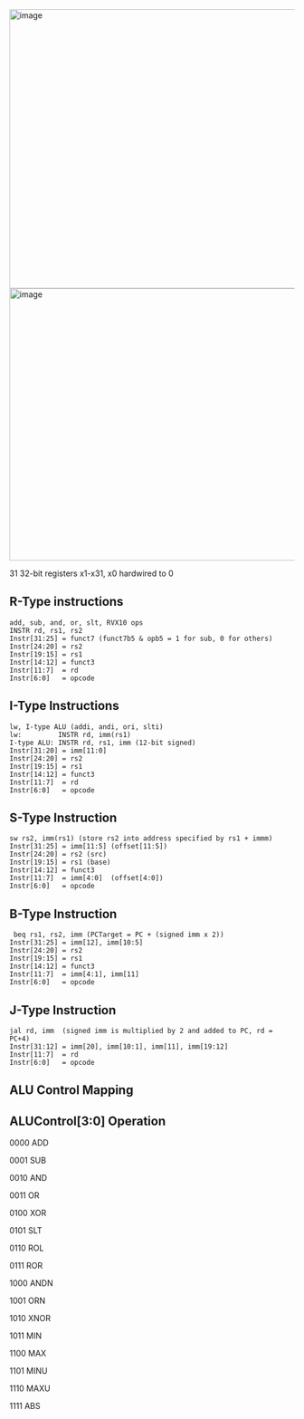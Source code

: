 



<img width="1068" height="493" alt="image" src="https://github.com/user-attachments/assets/bb80d2f4-d154-4d92-9980-6522940e0c21" />








<img width="1067" height="481" alt="image" src="https://github.com/user-attachments/assets/22cc0bc1-b8f8-4c2f-b002-a4e071eff5ef" />



31 32-bit registers x1-x31, x0 hardwired to 0
## R-Type instructions
    add, sub, and, or, slt, RVX10 ops  
    INSTR rd, rs1, rs2
    Instr[31:25] = funct7 (funct7b5 & opb5 = 1 for sub, 0 for others)
    Instr[24:20] = rs2
    Instr[19:15] = rs1
    Instr[14:12] = funct3
    Instr[11:7]  = rd
    Instr[6:0]   = opcode
## I-Type Instructions
    lw, I-type ALU (addi, andi, ori, slti)
    lw:         INSTR rd, imm(rs1)
    I-type ALU: INSTR rd, rs1, imm (12-bit signed)
    Instr[31:20] = imm[11:0]
    Instr[24:20] = rs2
    Instr[19:15] = rs1
    Instr[14:12] = funct3
    Instr[11:7]  = rd
    Instr[6:0]   = opcode
## S-Type Instruction
    sw rs2, imm(rs1) (store rs2 into address specified by rs1 + immm)
    Instr[31:25] = imm[11:5] (offset[11:5])
    Instr[24:20] = rs2 (src)
    Instr[19:15] = rs1 (base)
    Instr[14:12] = funct3
    Instr[11:7]  = imm[4:0]  (offset[4:0])
    Instr[6:0]   = opcode
## B-Type Instruction
     beq rs1, rs2, imm (PCTarget = PC + (signed imm x 2))
    Instr[31:25] = imm[12], imm[10:5]
    Instr[24:20] = rs2
    Instr[19:15] = rs1
    Instr[14:12] = funct3
    Instr[11:7]  = imm[4:1], imm[11]
    Instr[6:0]   = opcode
## J-Type Instruction
    jal rd, imm  (signed imm is multiplied by 2 and added to PC, rd = PC+4)
    Instr[31:12] = imm[20], imm[10:1], imm[11], imm[19:12]
    Instr[11:7]  = rd
    Instr[6:0]   = opcode






## ALU Control Mapping

## ALUControl[3:0]  Operation

   0000             ADD
   
   0001             SUB
    
   0010             AND
   
   0011             OR
   
   0100             XOR
   
   0101             SLT
   
   0110             ROL
   
   0111             ROR
   
   1000             ANDN
   
   1001             ORN
   
   1010             XNOR
   
   1011             MIN
   
   1100             MAX
   
   1101             MINU
   
   1110             MAXU
   
   1111             ABS
